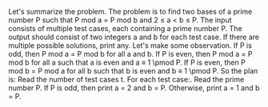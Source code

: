 Let's summarize the problem. The problem is to find two bases of a prime number P such that P mod a = P mod b and 2 ≤ a < b ≤ P. The input consists of multiple test cases, each containing a prime number P. The output should consist of two integers a and b for each test case. If there are multiple possible solutions, print any.
Let's make some observation. If P is odd, then P mod a = P mod b for all a and b. If P is even, then P mod a = P mod b for all a such that a is even and a ≡ 1 \pmod P. If P is even, then P mod b = P mod a for all b such that b is even and b ≡ 1 \pmod P.
So the plan is:
Read the number of test cases t.
For each test case:.
	Read the prime number P.
	If P is odd, then print a = 2 and b = P.
	Otherwise, print a = 1 and b = P.